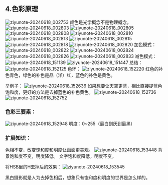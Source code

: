 ## 4.色彩原理
![ziyunote-20240618_002753](https://gitee.com/kawahara0616/photographnotes/raw/master/imgs/202406181627434.png)
颜色是光学概念不是物理概念。
![ziyunote-20240618_002803](https://gitee.com/kawahara0616/photographnotes/raw/master/imgs/202406181627435.png)
![ziyunote-20240618_002805](https://gitee.com/kawahara0616/photographnotes/raw/master/imgs/202406181627436.png)
![ziyunote-20240618_002808](https://gitee.com/kawahara0616/photographnotes/raw/master/imgs/202406181627437.png)
![ziyunote-20240618_002810](https://gitee.com/kawahara0616/photographnotes/raw/master/imgs/202406181627438.png)
![ziyunote-20240618_002813](https://gitee.com/kawahara0616/photographnotes/raw/master/imgs/202406181627439.png)
![ziyunote-20240618_002815](https://gitee.com/kawahara0616/photographnotes/raw/master/imgs/202406181627440.png)
![ziyunote-20240618_002818](https://gitee.com/kawahara0616/photographnotes/raw/master/imgs/202406181627441.png)
![ziyunote-20240618_002820](https://gitee.com/kawahara0616/photographnotes/raw/master/imgs/202406181627442.png)
加色模式：
![ziyunote-20240618_002822](https://gitee.com/kawahara0616/photographnotes/raw/master/imgs/202406181627444.png)
![ziyunote-20240618_002824](https://gitee.com/kawahara0616/photographnotes/raw/master/imgs/202406181627443.png)
![ziyunote-20240618_002826](https://gitee.com/kawahara0616/photographnotes/raw/master/imgs/202406181627445.png)
![ziyunote-20240618_002833](https://gitee.com/kawahara0616/photographnotes/raw/master/imgs/202406181627447.png)
减色模式：
![ziyunote-20240618_151139](https://gitee.com/kawahara0616/photographnotes/raw/master/imgs/202406181627451.png)
![ziyunote-20240618_151447](https://gitee.com/kawahara0616/photographnotes/raw/master/imgs/202406181627452.png)
总结：
![ziyunote-20240618_152125](https://gitee.com/kawahara0616/photographnotes/raw/master/imgs/202406181627453.png)
色环：
![ziyunote-20240618_152220](https://gitee.com/kawahara0616/photographnotes/raw/master/imgs/202406181627455.png)
红色的补色青色，绿色的补色是品（洋）红，蓝色的补色是黄色。

举例子：
![ziyunote-20240618_152636](https://gitee.com/kawahara0616/photographnotes/raw/master/imgs/202406181627456.png)
如果想要让天空更蓝，相比直接提蓝色饱和度，更好的方法是去掉蓝色的补色黄色。
![ziyunote-20240618_152736](https://gitee.com/kawahara0616/photographnotes/raw/master/imgs/202406181627457.png)
![ziyunote-20240618_152752](https://gitee.com/kawahara0616/photographnotes/raw/master/imgs/202406181627458.png)

### 色彩三要素：
![ziyunote-20240618_152948](https://gitee.com/kawahara0616/photographnotes/raw/master/imgs/202406181627459.png)
明度：0~255（最白到灰到最黑）

### 扩展知识：
色相不变，改变饱和度和明度让画面更美观。
![ziyunote-20240618_153448](https://gitee.com/kawahara0616/photographnotes/raw/master/imgs/202406181627460.png)
背景饱和度不变，明度降低。
文字饱和度降低，明度不变。

将HSB里的H去掉后的效果：
![ziyunote-20240618_153545](https://gitee.com/kawahara0616/photographnotes/raw/master/imgs/202406181627461.png)

黑白摄影就是人为去掉色相后，想象只有饱和度和明度的世界是怎么样的。